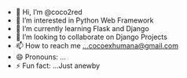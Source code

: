 - 👋 Hi, I’m @coco2red
- 👀 I’m interested in Python Web Framework
- 🌱 I’m currently learning Flask and Django
- 💞️ I’m looking to collaborate on Django Projects
- 📫 How to reach me ...cocoexhumana@gmail.com
- 😄 Pronouns: ...
- ⚡ Fun fact: ...Just anewby

<!---
coco2red/coco2red is a ✨ special ✨ repository because its `README.md` (this file) appears on your GitHub profile.
You can click the Preview link to take a look at your changes.
--->
